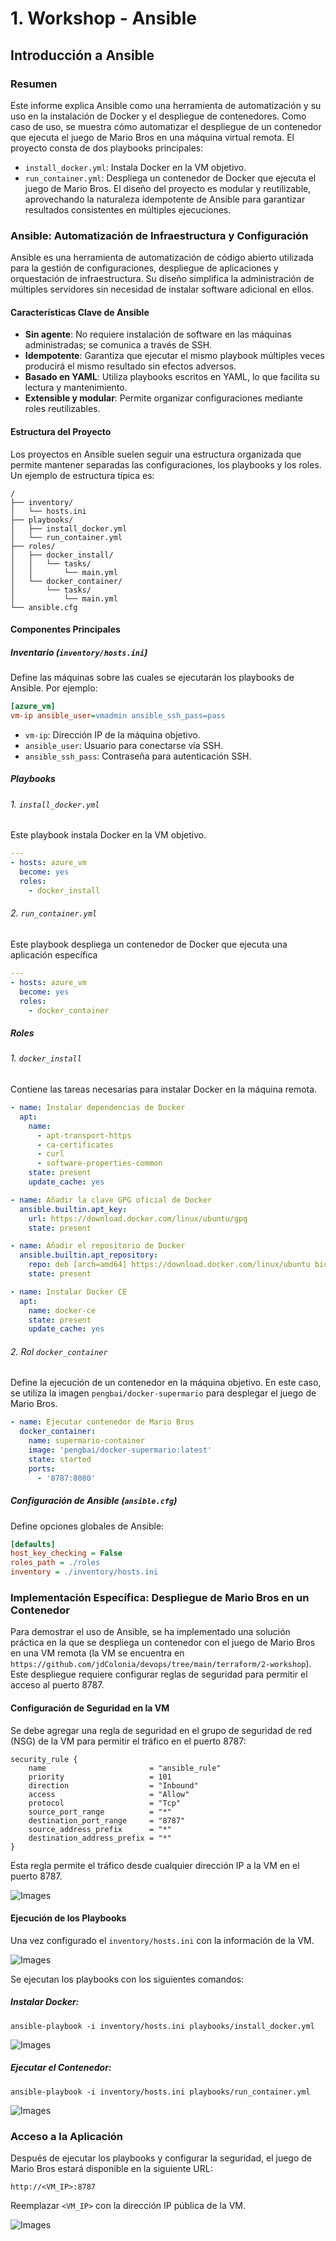 # 1. Workshop - Ansible

## Introducción a Ansible

### Resumen

Este informe explica Ansible como una herramienta de automatización y su uso en la instalación de Docker y el despliegue de contenedores. Como caso de uso, se muestra cómo automatizar el despliegue de un contenedor que ejecuta el juego de Mario Bros en una máquina virtual remota. El proyecto consta de dos playbooks principales:

- `install_docker.yml`: Instala Docker en la VM objetivo.
- `run_container.yml`: Despliega un contenedor de Docker que ejecuta el juego de Mario Bros.
  El diseño del proyecto es modular y reutilizable, aprovechando la naturaleza idempotente de Ansible para garantizar resultados consistentes en múltiples ejecuciones.

### Ansible: Automatización de Infraestructura y Configuración

Ansible es una herramienta de automatización de código abierto utilizada para la gestión de configuraciones, despliegue de aplicaciones y orquestación de infraestructura. Su diseño simplifica la administración de múltiples servidores sin necesidad de instalar software adicional en ellos.

#### Características Clave de Ansible

- **Sin agente**: No requiere instalación de software en las máquinas administradas; se comunica a través de SSH.
- **Idempotente**: Garantiza que ejecutar el mismo playbook múltiples veces producirá el mismo resultado sin efectos adversos.
- **Basado en YAML**: Utiliza playbooks escritos en YAML, lo que facilita su lectura y mantenimiento.
- **Extensible y modular**: Permite organizar configuraciones mediante roles reutilizables.

#### Estructura del Proyecto

Los proyectos en Ansible suelen seguir una estructura organizada que permite mantener separadas las configuraciones, los playbooks y los roles. Un ejemplo de estructura típica es:

```plaintext
/
├── inventory/
│   └── hosts.ini
├── playbooks/
│   ├── install_docker.yml
│   └── run_container.yml
├── roles/
│   ├── docker_install/
│   │   └── tasks/
│   │       └── main.yml
│   └── docker_container/
│       └── tasks/
│           └── main.yml
└── ansible.cfg
```

#### Componentes Principales

##### Inventario (`inventory/hosts.ini`)

Define las máquinas sobre las cuales se ejecutarán los playbooks de Ansible. Por ejemplo:

```ini
[azure_vm]
vm-ip ansible_user=vmadmin ansible_ssh_pass=pass
```

- `vm-ip`: Dirección IP de la máquina objetivo.
- `ansible_user`: Usuario para conectarse vía SSH.
- `ansible_ssh_pass`: Contraseña para autenticación SSH.

##### Playbooks

###### 1. `install_docker.yml`

Este playbook instala Docker en la VM objetivo.

```YAML
---
- hosts: azure_vm
  become: yes
  roles:
    - docker_install
```

###### 2. `run_container.yml`

Este playbook despliega un contenedor de Docker que ejecuta una aplicación específica

```YAML
---
- hosts: azure_vm
  become: yes
  roles:
    - docker_container
```

##### Roles

###### 1. `docker_install`

Contiene las tareas necesarias para instalar Docker en la máquina remota.

```YAML
- name: Instalar dependencias de Docker
  apt:
    name:
      - apt-transport-https
      - ca-certificates
      - curl
      - software-properties-common
    state: present
    update_cache: yes

- name: Añadir la clave GPG oficial de Docker
  ansible.builtin.apt_key:
    url: https://download.docker.com/linux/ubuntu/gpg
    state: present

- name: Añadir el repositorio de Docker
  ansible.builtin.apt_repository:
    repo: deb [arch=amd64] https://download.docker.com/linux/ubuntu bionic stable
    state: present

- name: Instalar Docker CE
  apt:
    name: docker-ce
    state: present
    update_cache: yes
```

###### 2. Rol `docker_container`

Define la ejecución de un contenedor en la máquina objetivo. En este caso, se utiliza la imagen `pengbai/docker-supermario` para desplegar el juego de Mario Bros.

```YAML
- name: Ejecutar contenedor de Mario Bros
  docker_container:
    name: supermario-container
    image: 'pengbai/docker-supermario:latest'
    state: started
    ports:
      - '8787:8080'
```

##### Configuración de Ansible (`ansible.cfg`)

Define opciones globales de Ansible:

```ini
[defaults]
host_key_checking = False
roles_path = ./roles
inventory = ./inventory/hosts.ini
```

### Implementación Específica: Despliegue de Mario Bros en un Contenedor

Para demostrar el uso de Ansible, se ha implementado una solución práctica en la que se despliega un contenedor con el juego de Mario Bros en una VM remota (la VM se encuentra en `https://github.com/jdColonia/devops/tree/main/terraform/2-workshop`). Este despliegue requiere configurar reglas de seguridad para permitir el acceso al puerto 8787.

#### Configuración de Seguridad en la VM

Se debe agregar una regla de seguridad en el grupo de seguridad de red (NSG) de la VM para permitir el tráfico en el puerto 8787:

```HCL
security_rule {
    name                       = "ansible_rule"
    priority                   = 101
    direction                  = "Inbound"
    access                     = "Allow"
    protocol                   = "Tcp"
    source_port_range          = "*"
    destination_port_range     = "8787"
    source_address_prefix      = "*"
    destination_address_prefix = "*"
}
```

Esta regla permite el tráfico desde cualquier dirección IP a la VM en el puerto 8787.

![Images](./images/Pasted%20image%2020250321020049.png)

#### Ejecución de los Playbooks

Una vez configurado el `inventory/hosts.ini` con la información de la VM.

![Images](./images/Pasted%20image%2020250321015313.png)

Se ejecutan los playbooks con los siguientes comandos:

##### Instalar Docker:

```
ansible-playbook -i inventory/hosts.ini playbooks/install_docker.yml
```

![Images](./images/Pasted%20image%2020250321015546.png)

##### Ejecutar el Contenedor:

```
ansible-playbook -i inventory/hosts.ini playbooks/run_container.yml
```

![Images](./images/Pasted%20image%2020250321015724.png)

### Acceso a la Aplicación

Después de ejecutar los playbooks y configurar la seguridad, el juego de Mario Bros estará disponible en la siguiente URL:

```
http://<VM_IP>:8787
```

Reemplazar `<VM_IP>` con la dirección IP pública de la VM.

![Images](./images/Pasted%20image%2020250321015800.png)

